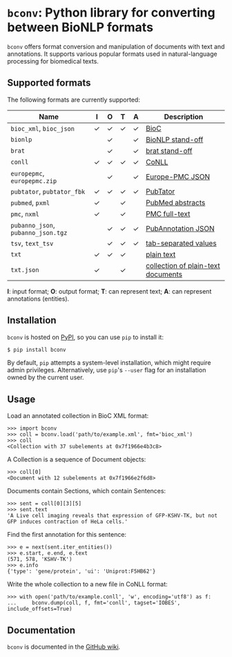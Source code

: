 # `bconv`: Python library for converting between BioNLP formats

`bconv` offers format conversion and manipulation of documents with text and annotations.
It supports various popular formats used in natural-language processing for biomedical texts.


## Supported formats

The following formats are currently supported:

| Name                               | I | O | T | A | Description |
| ---------------------------------- | - | - | - | - | ----------- |
| `bioc_xml`, `bioc_json`            | ✓ | ✓ | ✓ | ✓ | [BioC][1] |
| `bionlp`                           |   | ✓ |   | ✓ | [BioNLP stand-off][2] |
| `brat`                             |   | ✓ |   | ✓ | [brat stand-off][2] |
| `conll`                            | ✓ | ✓ | ✓ | ✓ | [CoNLL][3] |
| `europepmc`, `europepmc.zip`       |   | ✓ |   | ✓ | [Europe-PMC JSON][4] |
| `pubtator`, `pubtator_fbk`         | ✓ | ✓ | ✓ | ✓ | [PubTator][5] |
| `pubmed`, `pxml`                   | ✓ |   | ✓ |   | [PubMed abstracts][6] |
| `pmc`, `nxml`                      | ✓ |   | ✓ |   | [PMC full-text][6] |
| `pubanno_json`, `pubanno_json.tgz` |   | ✓ | ✓ | ✓ | [PubAnnotation JSON][7] |
| `tsv`, `text_tsv`                  |   | ✓ | ✓ | ✓ | [tab-separated values][8] |
| `txt`                              | ✓ | ✓ | ✓ |   | [plain text][9] |
| `txt.json`                         | ✓ |   | ✓ |   | [collection of plain-text documents][9] |

**I**: input format;
**O**: output format;
**T**: can represent text;
**A**: can represent annotations (entities).

[1]: https://github.com/lfurrer/bconv/wiki/BioC
[2]: https://github.com/lfurrer/bconv/wiki/Brat
[3]: https://github.com/lfurrer/bconv/wiki/CoNLL
[4]: https://github.com/lfurrer/bconv/wiki/EuropePMC
[5]: https://github.com/lfurrer/bconv/wiki/PubTator
[6]: https://github.com/lfurrer/bconv/wiki/PubMed
[7]: https://github.com/lfurrer/bconv/wiki/PubAnnotation
[8]: https://github.com/lfurrer/bconv/wiki/TSV
[9]: https://github.com/lfurrer/bconv/wiki/TXT


## Installation

`bconv` is hosted on [PyPI](https://pypi.org/project/bconv/), so you can use `pip` to install it:
```sh
$ pip install bconv
```
By default, `pip` attempts a system-level installation, which might require admin privileges.
Alternatively, use `pip`'s `--user` flag for an installation owned by the current user.


## Usage

Load an annotated collection in BioC XML format:
```pycon
>>> import bconv
>>> coll = bconv.load('path/to/example.xml', fmt='bioc_xml')
>>> coll
<Collection with 37 subelements at 0x7f1966e4b3c8>
```
A Collection is a sequence of Document objects:
```pycon
>>> coll[0]
<Document with 12 subelements at 0x7f1966e2f6d8>
```
Documents contain Sections, which contain Sentences:
```pycon
>>> sent = coll[0][3][5]
>>> sent.text
'A Live cell imaging reveals that expression of GFP‐KSHV‐TK, but not GFP induces contraction of HeLa cells.'
```
Find the first annotation for this sentence:
```pycon
>>> e = next(sent.iter_entities())
>>> e.start, e.end, e.text
(571, 578, 'KSHV‐TK')
>>> e.info
{'type': 'gene/protein', 'ui': 'Uniprot:F5HB62'}
```
Write the whole collection to a new file in CoNLL format:
```pycon
>>> with open('path/to/example.conll', 'w', encoding='utf8') as f:
...     bconv.dump(coll, f, fmt='conll', tagset='IOBES', include_offsets=True)
```


## Documentation

`bconv` is documented in the [GitHub wiki](https://github.com/lfurrer/bconv/wiki).
